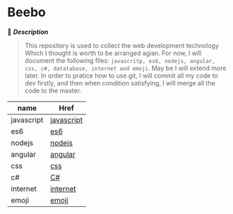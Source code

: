 # Beebo

:mushroom: ***Description***

> This repository is used to collect the web development technology Which I thought is worth to be arranged agian. For now, I will document the following files: `javascritp, es6, nodejs, angular, css, c#, datatabase, internet and emoji`. May be I will extend more later. In order to pratice how to use git, I will commit all my code to dev firstly, and then when condition satisfying, I will merge all the code to the master.

<!-- 1. [JavaScript](javascript/README.md)

2. [ES6](es6/README.md)

3. [Nodejs](nodejs/README.md)

4. [Angular](angular/README.md)

5. [CSS](css/README.md)

6. [C#](C%23/README.md)

7. [Internet](internet/README.md)

8. [Emoji](emoji/README.md) -->

| name | Href |
| --- | --- |
|javascript | [javascript](javascript/README.md)|
| es6 | [es6](es6/README.md) |
| nodejs | [nodejs](nodejs/README.md) |
| angular| [angular](angular/README.md) |
| css | [css](css/README.md) |
| c# | [C#](c%23/README.md) |
| internet | [internet](internet/README.md) |
| emoji | [emoji](emoji/README.md) |